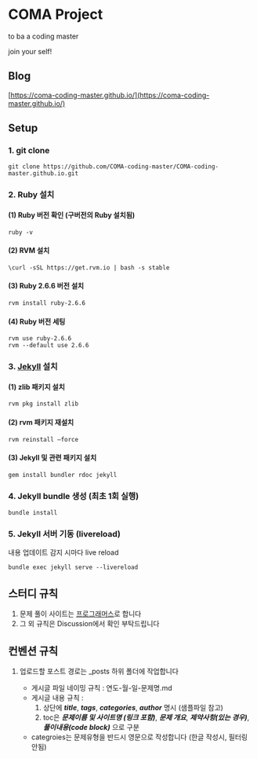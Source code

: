 # COMA Project

to ba a coding master

join your self!

## Blog
[https://coma-coding-master.github.io/](https://coma-coding-master.github.io/)

## Setup
### 1. git clone
```
git clone https://github.com/COMA-coding-master/COMA-coding-master.github.io.git
```

### 2. Ruby 설치

#### (1) Ruby 버전 확인 (구버전의 Ruby 설치됨)
```
ruby -v
```
#### (2) RVM 설치
```
\curl -sSL https://get.rvm.io | bash -s stable
```
#### (3) Ruby 2.6.6 버전 설치
```
rvm install ruby-2.6.6
```
#### (4) Ruby 버전 세팅
```
rvm use ruby-2.6.6
rvm --default use 2.6.6
```

### 3. [Jekyll](https://jekyllrb.com/?target=_blank) 설치
#### (1) zlib 패키지 설치
```
rvm pkg install zlib
```
#### (2) rvm 패키지 재설치
```
rvm reinstall —force
```
#### (3) Jekyll 및 관련 패키지 설치
```
gem install bundler rdoc jekyll
```

### 4. Jekyll bundle 생성 (최초 1회 실행)
```
bundle install
```
### 5. Jekyll 서버 기동 (livereload)
내용 업데이트 감지 시마다 live reload
```
bundle exec jekyll serve --livereload
```

## 스터디 규칙
1. 문제 풀이 사이트는 [프로그래머스](https://programmers.co.kr/?target=_blank)로 합니다
2. 그 외 규칙은 Discussion에서 확인 부탁드립니다

## 컨벤션 규칙
1. 업로드할 포스트 경로는 _posts 하위 폴더에 작업합니다
    
    - 게시글 파일 네이밍 규칙 : 연도-월-일-문제명.md
    - 게시글 내용 규칙 :
        1. 상단에 **_title_**, **_tags_**, **_categories_**, **_author_** 명시 (샘플파일 참고)
        2. toc은 **_문제이름 및 사이트명 (링크 포함)_**, **_문제 개요_**, **_제약사항(있는 경우)_**, **_풀이내용(code block)_** 으로 구분
    - categroies는 문제유형을 반드시 영문으로 작성합니다 (한글 작성시, 필터링 안됨)